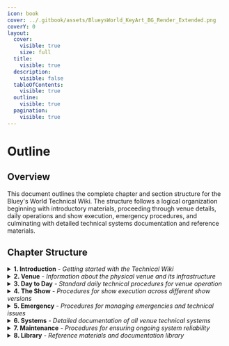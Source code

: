 ```yaml
---
icon: book
cover: ../.gitbook/assets/BlueysWorld_KeyArt_BG_Render_Extended.png
coverY: 0
layout:
  cover:
    visible: true
    size: full
  title:
    visible: true
  description:
    visible: false
  tableOfContents:
    visible: true
  outline:
    visible: true
  pagination:
    visible: true
---
```


# Outline

## Overview

This document outlines the complete chapter and section structure for the Bluey's World Technical Wiki. The structure follows a logical organization beginning with introductory materials, proceeding through venue details, daily operations and show execution, emergency procedures, and culminating with detailed technical systems documentation and reference materials.

## Chapter Structure

<details>
<summary><strong>1. Introduction</strong><em> - Getting started with the Technical Wiki</em></summary>

- **1.1 Welcome**  
  Landing page with overview of the wiki's purpose and importance

- **1.2 About this Wiki**  
  How to use this resource, navigation, and update procedures

- **1.3 Wiki Structure and Outline**  
  Complete breakdown of wiki chapters and organization for quick navigation
</details>

<details>
<summary><strong>2. Venue</strong><em> - Information about the physical venue and its infrastructure</em></summary>

- **2.1 Venue overview and map**  
  High-level overview of the venue layout

- **2.2 Zones and zone diagram**  
  Detailed breakdown of venue zones with standardized naming conventions

- **2.3 Floor plans and elevations**  
  Architectural drawings of the venue

- **2.4 Technical areas and access**  
  Documentation of restricted areas and access procedures

- **2.5 Facility infrastructure**  
  Overview of building systems that support technical operations

- **2.6 Key contacts and escalation paths**  
  Contact information and when to escalate technical issues
</details>

<details>
<summary><strong>3. Day to Day</strong><em> - Standard daily technical procedures for venue operation</em></summary>

- **3.1 Venue opening procedures**  
  Step-by-step guide for powering up and preparing technical systems

- **3.2 Pre-show technical checks**  
  Verification procedures to ensure all systems are show-ready

- **3.3 Post-show protocols**  
  Procedures for system checks and resets after performances

- **3.4 Venue closing procedures**  
  Step-by-step guide for proper shutdown and securing of technical systems

- **3.5 Technical startup/shutdown checklists**  
  Standard checklists for consistent daily operations
</details>

<details>
<summary><strong>4. The Show</strong><em> - Procedures for show execution across different show versions</em></summary>

- **4.1 General Show Information**  
  Universal show information applicable to all show versions
  - *4.1.1 Technical positions during shows*  
    Responsibilities and locations of technical staff during performances
  - *4.1.2 Control interfaces (iPads control screens)*  
    Guide to using show control devices and interfaces
  - *4.1.3 Interaction with venue teams*  
    Coordination protocols with other departments during shows
    - 4.1.3.1 Front of House team
    - 4.1.3.2 Experience team
    - 4.1.3.3 Cleaning team
    - 4.1.3.4 [etc. Team]

- **4.2 Show Version 1 (Current)**  
  Documentation specific to the current show version
  - *4.2.1 Show rundown*  
    Chronological sequence of technical cues and operations
  - *4.2.2 Technical requirements*  
    Specific technical elements required for this show version
  - *4.2.3 Common adjustments*  
    Standard modifications that may be required during performances
  - *4.2.4 Known issues*  
    Documented issues and workarounds specific to this version

- **4.3 Show Version 2 (Future)**  
  Documentation for the upcoming show version
  - *4.3.1 Show rundown*  
    Chronological sequence of technical cues and operations
  - *4.3.2 Technical requirements*  
    Specific technical elements required for this show version
  - *4.3.3 Changes from Version 1*  
    Detailed overview of all changes from the previous version
  - *4.3.4 Transition plan*  
    Procedures for transitioning between show versions
</details>

<details>
<summary><strong>5. Emergency</strong><em> - Procedures for managing emergencies and technical issues</em></summary>

- **5.1 Emergency Management Principles**  
  Overarching approach to managing emergencies
  - *5.1.1 Priority hierarchy*  
    Clear guidelines on priorities during emergencies (life safety first, etc.)
  - *5.1.2 Decision-making authority*  
    Who makes decisions during different types of emergencies
  - *5.1.3 Communication protocols*  
    Standard methods for communicating during any emergency

- **5.2 Venue-Wide Emergency Scenarios**  
  Procedures for handling broader emergency situations
  - *5.2.1 Fire emergency*  
    Response to fire alarms and actual fires
  - *5.2.2 Medical emergency*  
    Handling medical incidents involving staff or guests
  - *5.2.3 Severe weather*  
    Procedures during storms or other weather events
  - *5.2.4 Power failure*  
    Complete or partial power loss procedures
  - *5.2.5 Security threats*  
    Response to security incidents or threats
  - *5.2.6 Water/flooding*  
    Procedures for water-related emergencies
  - *5.2.7 Structural concerns*  
    Response to building structural issues
  - *5.2.8 Evacuation procedures*  
    Full and partial venue evacuation protocols

- **5.3 Show-Related Emergencies**  
  Handling emergencies during performances
  - *5.3.1 Show stop procedures*  
    Protocols for safely stopping the show when necessary
  - *5.3.2 Technical failures during shows*  
    Managing equipment failures during performances
  - *5.3.3 Emergency restoration*  
    Methods for bringing show systems back online during performances
  - *5.3.4 Performer/staff emergency*  
    Handling emergencies involving performers or staff during shows

- **5.4 Technical System Emergencies**  
  System-specific emergency procedures
  - *5.4.1 Critical system failures*  
    Protocols for failures of show-critical systems
  - *5.4.2 Emergency repairs*  
    Procedures for critical repairs during emergency situations
  - *5.4.3 System backup procedures*  
    Activating and using backup systems

- **5.5 Recovery and Reporting**  
  Post-emergency procedures
  - *5.5.1 Recovery procedures*  
    Steps to restore normal operations after emergencies
  - *5.5.2 Incident documentation*  
    Requirements for documenting emergencies
  - *5.5.3 Post-incident review*  
    Process for reviewing and learning from incidents
  - *5.5.4 Communication protocols*  
    Post-incident communication guidelines
</details>

<details>
<summary><strong>6. Systems</strong><em> - Detailed documentation of all venue technical systems</em></summary>

#### Core Show Systems

<details>
<summary><strong>6.1 Audio</strong><em> - Sound reinforcement and playback systems throughout the venue</em></summary>

- *6.1.1 Architecture*  
  Technical design, signal flow, and system diagrams
- *6.1.2 Inventory*  
  Comprehensive list of components, specifications, and locations
- *6.1.3 Operation*  
  Procedures for system operation
  - 6.1.3.1 Start Up
  - 6.1.3.2 During Show
  - 6.1.3.3 Shut Down
  - 6.1.3.4 Common Tasks
  - 6.1.3.5 Troubleshooting
- *6.1.4 Software*  
  Software applications, configurations, and interfaces
  - 6.1.4.1 Dante
    - 6.1.4.1.1 Start Up
    - 6.1.4.1.2 During Show
    - 6.1.4.1.3 Shut Down
    - 6.1.4.1.4 Common Tasks
    - 6.1.4.1.5 Troubleshooting
  - 6.1.4.2 qLab
- *6.1.5 Troubleshooting*  
  Common issues, diagnostic procedures, and solutions
- *6.1.6 Maintenance*  
  Regular maintenance requirements and procedures
- *6.1.7 Documentation*  
  Technical reference materials and specifications
</details>

<details>
<summary><strong>6.2 Electrical</strong><em> - Power distribution for both show and venue systems</em></summary>

- *6.2.1 Architecture*  
  Technical design, signal flow, and system diagrams
- *6.2.2 Inventory*  
  Comprehensive list of components, specifications, and locations
- *6.2.3 Operation*  
  Procedures for system operation
  - 6.2.3.1 Start Up
  - 6.2.3.2 During Show
  - 6.2.3.3 Shut Down
  - 6.2.3.4 Common Tasks
  - 6.2.3.5 Troubleshooting
- *6.2.4 Software*  
  Software applications, configurations, and interfaces
  - 6.2.4.1 Power Monitoring
    - 6.2.4.1.1 Start Up
    - 6.2.4.1.2 During Show
    - 6.2.4.1.3 Shut Down
    - 6.2.4.1.4 Common Tasks
    - 6.2.4.1.5 Troubleshooting
- *6.2.5 Troubleshooting*  
  Common issues, diagnostic procedures, and solutions
- *6.2.6 Maintenance*  
  Regular maintenance requirements and procedures
- *6.2.7 Documentation*  
  Technical reference materials and specifications
</details>

<details>
<summary><strong>6.3 Lighting</strong><em> - Performance and architectural lighting throughout the venue</em></summary>

- *6.3.1 Architecture*  
  Technical design, signal flow, and system diagrams
- *6.3.2 Inventory*  
  Comprehensive list of components, specifications, and locations
- *6.3.3 Operation*  
  Procedures for system operation
  - 6.3.3.1 Start Up
  - 6.3.3.2 During Show
  - 6.3.3.3 Shut Down
  - 6.3.3.4 Common Tasks
  - 6.3.3.5 Troubleshooting
- *6.3.4 Software*  
  Software applications, configurations, and interfaces
  - 6.3.4.1 ETC EOS
    - 6.3.4.1.1 Start Up
    - 6.3.4.1.2 During Show
    - 6.3.4.1.3 Shut Down
    - 6.3.4.1.4 Common Tasks
    - 6.3.4.1.5 Troubleshooting
- *6.3.5 Troubleshooting*  
  Common issues, diagnostic procedures, and solutions
- *6.3.6 Maintenance*  
  Regular maintenance requirements and procedures
- *6.3.7 Documentation*  
  Technical reference materials and specifications
</details>

<details>
<summary><strong>6.4 Networking</strong><em> - IT network supporting all technical systems</em></summary>

- *6.4.1 Architecture*  
  Technical design, signal flow, and system diagrams
- *6.4.2 Inventory*  
  Comprehensive list of components, specifications, and locations
- *6.4.3 Operation*  
  Procedures for system operation
  - 6.4.3.1 Start Up
  - 6.4.3.2 During Show
  - 6.4.3.3 Shut Down
  - 6.4.3.4 Common Tasks
  - 6.4.3.5 Troubleshooting
- *6.4.4 Software*  
  Software applications, configurations, and interfaces
  - 6.4.4.1 Network Management
    - 6.4.4.1.1 Start Up
    - 6.4.4.1.2 During Show
    - 6.4.4.1.3 Shut Down
    - 6.4.4.1.4 Common Tasks
    - 6.4.4.1.5 Troubleshooting
- *6.4.5 Troubleshooting*  
  Common issues, diagnostic procedures, and solutions
- *6.4.6 Maintenance*  
  Regular maintenance requirements and procedures
- *6.4.7 Documentation*  
  Technical reference materials and specifications
</details>

<details>
<summary><strong>6.5 Rigging</strong><em> - Overhead suspension systems for technical equipment</em></summary>

- *6.5.1 Architecture*  
  Technical design, signal flow, and system diagrams
- *6.5.2 Inventory*  
  Comprehensive list of components, specifications, and locations
- *6.5.3 Operation*  
  Procedures for system operation
  - 6.5.3.1 Start Up
  - 6.5.3.2 During Show
  - 6.5.3.3 Shut Down
  - 6.5.3.4 Common Tasks
  - 6.5.3.5 Troubleshooting
- *6.5.4 Software*  
  Software applications, configurations, and interfaces
  - 6.5.4.1 Motor Control
    - 6.5.4.1.1 Start Up
    - 6.5.4.1.2 During Show
    - 6.5.4.1.3 Shut Down
    - 6.5.4.1.4 Common Tasks
    - 6.5.4.1.5 Troubleshooting
- *6.5.5 Troubleshooting*  
  Common issues, diagnostic procedures, and solutions
- *6.5.6 Maintenance*  
  Regular maintenance requirements and procedures
- *6.5.7 Documentation*  
  Technical reference materials and specifications
</details>

<details>
<summary><strong>6.6 Show Control</strong><em> - Primary show operation system that controls and sequences show elements</em></summary>

- *6.6.1 Architecture*  
  Technical design, signal flow, and system diagrams
- *6.6.2 Inventory*  
  Comprehensive list of components, specifications, and locations
- *6.6.3 Operation*  
  Procedures for system operation
  - 6.6.3.1 Start Up
  - 6.6.3.2 During Show
  - 6.6.3.3 Shut Down
  - 6.6.3.4 Common Tasks
  - 6.6.3.5 Troubleshooting
- *6.6.4 Software*  
  Software applications, configurations, and interfaces
  - 6.6.4.1 Medialon
    - 6.6.4.1.1 Start Up
    - 6.6.4.1.2 During Show
    - 6.6.4.1.3 Shut Down
    - 6.6.4.1.4 Common Tasks
    - 6.6.4.1.5 Troubleshooting
  - 6.6.4.2 iPad Control
    - 6.6.4.2.1 Start Up
    - 6.6.4.2.2 During Show
    - 6.6.4.2.3 Shut Down
    - 6.6.4.2.4 Common Tasks
    - 6.6.4.2.5 Troubleshooting
- *6.6.5 Troubleshooting*  
  Common issues, diagnostic procedures, and solutions
- *6.6.6 Maintenance*  
  Regular maintenance requirements and procedures
- *6.6.7 Documentation*  
  Technical reference materials and specifications
</details>

<details>
<summary><strong>6.7 Video</strong><em> - Projection LED and content playback systems</em></summary>

- *6.7.1 Architecture*  
  Technical design, signal flow, and system diagrams
- *6.7.2 Inventory*  
  Comprehensive list of components, specifications, and locations
- *6.7.3 Operation*  
  Procedures for system operation
  - 6.7.3.1 Start Up
  - 6.7.3.2 During Show
  - 6.7.3.3 Shut Down
  - 6.7.3.4 Common Tasks
  - 6.7.3.5 Troubleshooting
- *6.7.4 Software*  
  Software applications, configurations, and interfaces
  - 6.7.4.1 Media Server
    - 6.7.4.1.1 Start Up
    - 6.7.4.1.2 During Show
    - 6.7.4.1.3 Shut Down
    - 6.7.4.1.4 Common Tasks
    - 6.7.4.1.5 Troubleshooting
  - 6.7.4.2 Projector Control
    - 6.7.4.2.1 Start Up
    - 6.7.4.2.2 During Show
    - 6.7.4.2.3 Shut Down
    - 6.7.4.2.4 Common Tasks
    - 6.7.4.2.5 Troubleshooting
- *6.7.5 Troubleshooting*  
  Common issues, diagnostic procedures, and solutions
- *6.7.6 Maintenance*  
  Regular maintenance requirements and procedures
- *6.7.7 Documentation*  
  Technical reference materials and specifications
</details>

#### Supporting Systems

<details>
<summary><strong>6.8 Comms</strong><em> - Team communication infrastructure including radios and intercoms</em></summary>

- *6.8.1 Architecture*  
  Technical design, signal flow, and system diagrams
- *6.8.2 Inventory*  
  Comprehensive list of components, specifications, and locations
- *6.8.3 Operation*  
  Procedures for system operation
  - 6.8.3.1 Start Up
  - 6.8.3.2 During Show
  - 6.8.3.3 Shut Down
  - 6.8.3.4 Common Tasks
  - 6.8.3.5 Troubleshooting
- *6.8.4 Software*  
  Software applications, configurations, and interfaces
  - 6.8.4.1 Radio Programming
    - 6.8.4.1.1 Start Up
    - 6.8.4.1.2 During Show
    - 6.8.4.1.3 Shut Down
    - 6.8.4.1.4 Common Tasks
    - 6.8.4.1.5 Troubleshooting
- *6.8.5 Troubleshooting*  
  Common issues, diagnostic procedures, and solutions
- *6.8.6 Maintenance*  
  Regular maintenance requirements and procedures
- *6.8.7 Documentation*  
  Technical reference materials and specifications
</details>

<details>
<summary><strong>6.9 Security</strong><em> - Surveillance and security technology systems</em></summary>

- *6.9.1 Architecture*  
  Technical design, signal flow, and system diagrams
- *6.9.2 Inventory*  
  Comprehensive list of components, specifications, and locations
- *6.9.3 Operation*  
  Procedures for system operation
  - 6.9.3.1 Start Up
  - 6.9.3.2 During Show
  - 6.9.3.3 Shut Down
  - 6.9.3.4 Common Tasks
  - 6.9.3.5 Troubleshooting
- *6.9.4 Software*  
  Software applications, configurations, and interfaces
  - 6.9.4.1 CCTV Management
    - 6.9.4.1.1 Start Up
    - 6.9.4.1.2 During Show
    - 6.9.4.1.3 Shut Down
    - 6.9.4.1.4 Common Tasks
    - 6.9.4.1.5 Troubleshooting
  - 6.9.4.2 Access Control
    - 6.9.4.2.1 Start Up
    - 6.9.4.2.2 During Show
    - 6.9.4.2.3 Shut Down
    - 6.9.4.2.4 Common Tasks
    - 6.9.4.2.5 Troubleshooting
- *6.9.5 Troubleshooting*  
  Common issues, diagnostic procedures, and solutions
- *6.9.6 Maintenance*  
  Regular maintenance requirements and procedures
- *6.9.7 Documentation*  
  Technical reference materials and specifications
</details>

<details>
<summary><strong>6.10 Emergency</strong><em> - Safety systems for emergency situations</em></summary>

- *6.10.1 Architecture*  
  Technical design, signal flow, and system diagrams
- *6.10.2 Inventory*  
  Comprehensive list of components, specifications, and locations
- *6.10.3 Operation*  
  Procedures for system operation
  - 6.10.3.1 Start Up
  - 6.10.3.2 During Show
  - 6.10.3.3 Shut Down
  - 6.10.3.4 Common Tasks
  - 6.10.3.5 Troubleshooting
- *6.10.4 Software*  
  Software applications, configurations, and interfaces
  - 6.10.4.1 Emergency Systems Monitoring
    - 6.10.4.1.1 Start Up
    - 6.10.4.1.2 During Show
    - 6.10.4.1.3 Shut Down
    - 6.10.4.1.4 Common Tasks
    - 6.10.4.1.5 Troubleshooting
- *6.10.5 Troubleshooting*  
  Common issues, diagnostic procedures, and solutions
- *6.10.6 Maintenance*  
  Regular maintenance requirements and procedures
- *6.10.7 Documentation*  
  Technical reference materials and specifications
</details>

<details>
<summary><strong>6.11 Venue Tech</strong><em> - Non-show technical systems supporting venue operations</em></summary>

- *6.11.1 Architecture*  
  Technical design, signal flow, and system diagrams
- *6.11.2 Inventory*  
  Comprehensive list of components, specifications, and locations
- *6.11.3 Operation*  
  Procedures for system operation
  - 6.11.3.1 Start Up
  - 6.11.3.2 During Show
  - 6.11.3.3 Shut Down
  - 6.11.3.4 Common Tasks
  - 6.11.3.5 Troubleshooting
- *6.11.4 Software*  
  Software applications, configurations, and interfaces
  - 6.11.4.1 POS Systems
    - 6.11.4.1.1 Start Up
    - 6.11.4.1.2 During Show
    - 6.11.4.1.3 Shut Down
    - 6.11.4.1.4 Common Tasks
    - 6.11.4.1.5 Troubleshooting
  - 6.11.4.2 Ticketing Systems
    - 6.11.4.2.1 Start Up
    - 6.11.4.2.2 During Show
    - 6.11.4.2.3 Shut Down
    - 6.11.4.2.4 Common Tasks
    - 6.11.4.2.5 Troubleshooting
  - 6.11.4.3 Photo Capture Systems
    - 6.11.4.3.1 Start Up
    - 6.11.4.3.2 During Show
    - 6.11.4.3.3 Shut Down
    - 6.11.4.3.4 Common Tasks
    - 6.11.4.3.5 Troubleshooting
- *6.11.5 Troubleshooting*  
  Common issues, diagnostic procedures, and solutions
- *6.11.6 Maintenance*  
  Regular maintenance requirements and procedures
- *6.11.7 Documentation*  
  Technical reference materials and specifications
</details>
</details>

<details>
<summary><strong>7. Maintenance</strong><em> - Procedures for ensuring ongoing system reliability</em></summary>

- **7.1 Maintenance schedule**  
  Calendar and frequency of maintenance tasks

- **7.2 Preventative maintenance tasks**  
  Proactive maintenance procedures by system

- **7.3 Key suppliers and relationships**  
  Information on technical vendors and service providers

- **7.4 Spare parts management**  
  Inventory and procedures for critical spare components

- **7.5 Maintenance logging procedures**  
  Documentation requirements for maintenance activities
</details>

<details>
<summary><strong>8. Library</strong><em> - Reference materials and documentation library</em></summary>

- **8.1 Technical drawings**  
  Complete collection of technical drawings and diagrams

- **8.2 Forms and checklists**  
  Standard forms and checklists for all technical operations

- **8.3 Manuals and datasheets**  
  Manufacturer documentation for all technical equipment

- **8.4 Training materials**  
  Resources for technical staff training and development

- **8.5 Reference documents**  
  Additional reference materials and industry standards

- **8.6 Glossary and key terms**  
  Definitions of venue-specific terminology and technical jargon
</details>